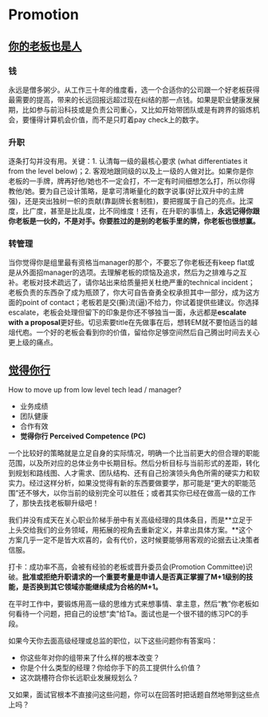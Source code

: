 # Promotion

## [你的老板也是人](https://mp.weixin.qq.com/s/KTJcuC8YFgL2KD4X6gRXRg)

### 钱

永远是僧多粥少。从工作三十年的维度看，选一个合适你的公司跟一个好老板获得最需要的提高，带来的长远回报远超过现在纠结的那一点钱。如果是职业健康发展期，比如参与前沿科技或是负责公司重心，又比如开始带团队或是有跨界的锻炼机会，要懂得计算机会价值，而不是只盯着pay check上的数字。

### 升职

逐条打勾并没有用。关键：1. 认清每一级的最核心要求 \(what differentiates it from the level below\)；2. 客观地跟同级的以及上一级的人做对比。如果你是你老板的一手牌，牌再好他/她也不一定会打，不一定有时间细想怎么打，所以你得教他/她。要为自己设计策略，是拿可清晰量化的数字说事\(好比双升中的主牌强\)，还是突出独树一帜的贡献\(靠副牌长套制胜\)，要把握属于自己的亮点。比深度，比广度，甚至是比乱度，比不同维度！还有，在升职的事情上，**永远记得你跟你老板是一伙的，不是对手。你要胜过的是别的老板手里的牌，你老板也很想赢。**

### 转管理

当你觉得你是组里最有资格当manager的那个，不要忘了你老板还有keep flat或是从外面招manager的选项。去理解老板的烦恼及追求，然后为之排难与之互补。老板对技术疏远了，请你站出来给质量把关杜绝严重的technical incident；老板负责的东西杂了成为瓶颈了，你大可自告奋勇全权承担其中一部分，成为这方面的point of contact；老板若是交\(撕\)流\(逼\)不给力，你试着提供些建议。你选择escalate，老板会处理但留下的印象是你还不够独当一面，永远都是**escalate with a proposal**更好些。切忌索要title在先做事在后，想转EM就不要怕适当的越俎代庖。一个好的老板会看到你的价值，留给你足够空间然后自己腾出时间去关心更上级的痛点。

## [觉得你行](https://mp.weixin.qq.com/s/HuNBM68pNMEfLHWTGpF3tQ)

How to move up from low level tech lead / manager?

* 业务成绩
* 团队健康
* 合作有效
* **觉得你行 Perceived Competence \(PC\)**

一个比较好的策略就是立足自身的实际情况，明确一个比当前更大的但合理的职能范围，以及所对应的总体业务中长期目标。然后分析目标与当前形式的差距，转化到规划和路线图、人才需求、团队结构、还有自己扮演领头角色所需的硬实力和软实力。经过这样分析，如果没觉得有新的东西要做要学，那可能是“更大的职能范围”还不够大，以你当前的级别完全可以胜任；或者其实你已经在做高一级的工作了，那快去找老板聊升级吧！

我们并没有成天在关心职业阶梯手册中有关高级经理的具体条目，而是**立足于上头交给我们的业务领域，用拓展的视角去重新定义，并拿出具体方案。**这个方案几乎一定不是皆大欢喜的，会有代价，这时候要能够用客观的论据去让决策者信服。

打卡：成功率不高，会被有经验的老板或晋升委员会\(Promotion Committee\)识破。**批准或拒绝升职请求的一个重要考量是申请人是否真正掌握了M+1级别的技能，是否换到其它领域亦能继续成为合格的M+1。**

在平时工作中，要锻炼用高一级的思维方式来想事情、拿主意，然后“教”你老板如何看待一个问题，把自己的设想“卖”给Ta。面试也是一个很不错的练习PC的手段。

如果今天你去面高级经理或总监的职位，以下这些问题你有答案吗：

* 你这些年对你的组带来了什么样的根本改变？
* 你是个什么类型的经理？你给你手下的员工提供什么价值？
* 这次跳槽符合你长远职业发展规划么？

又如果，面试官根本不直接问这些问题，你可以在回答时把话题自然地带到这些点上吗？

